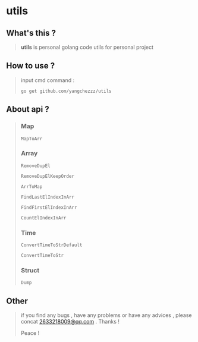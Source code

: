 # utils
 
## What's this ?

> <b>utils</b> is personal golang code utils for personal project 

## How to use ?
 
> input cmd command :
> ``` shell
> go get github.com/yangchezzz/utils
> ```

##  About api ?

> ### Map
> ``` Golang
> MapToArr
> ```
>
> ### Array
> ``` Golang
> RemoveDupEl
>
> RemoveDupElKeepOrder
>
> ArrToMap
> 
> FindLastElIndexInArr
>
> FindFirstElIndexInArr
>
> CountElIndexInArr
> ```
>
> ### Time
> ``` Golang
> ConvertTimeToStrDefault
>
> ConvertTimeToStr
> ```
>
> ### Struct
> ``` Golang
> Dump
> ```

## Other

> if you find any bugs , have any problems or have any advices , please concat 2633218009@qq.com . Thanks !
> 
> Peace !